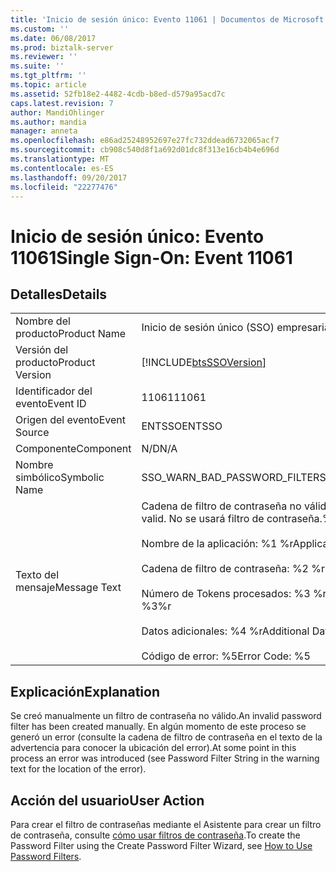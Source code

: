 ```yaml
---
title: 'Inicio de sesión único: Evento 11061 | Documentos de Microsoft'
ms.custom: ''
ms.date: 06/08/2017
ms.prod: biztalk-server
ms.reviewer: ''
ms.suite: ''
ms.tgt_pltfrm: ''
ms.topic: article
ms.assetid: 52fb18e2-4482-4cdb-b8ed-d579a95acd7c
caps.latest.revision: 7
author: MandiOhlinger
ms.author: mandia
manager: anneta
ms.openlocfilehash: e86ad25248952697e27fc732ddead6732065acf7
ms.sourcegitcommit: cb908c540d8f1a692d01dc8f313e16cb4b4e696d
ms.translationtype: MT
ms.contentlocale: es-ES
ms.lasthandoff: 09/20/2017
ms.locfileid: "22277476"
---
```

# <a name="single-sign-on-event-11061"></a><span data-ttu-id="ffc83-102">Inicio de sesión único: Evento 11061</span><span class="sxs-lookup"><span data-stu-id="ffc83-102">Single Sign-On: Event 11061</span></span>
## <a name="details"></a><span data-ttu-id="ffc83-103">Detalles</span><span class="sxs-lookup"><span data-stu-id="ffc83-103">Details</span></span>  
  
|||  
|-|-|  
|<span data-ttu-id="ffc83-104">Nombre del producto</span><span class="sxs-lookup"><span data-stu-id="ffc83-104">Product Name</span></span>|<span data-ttu-id="ffc83-105">Inicio de sesión único (SSO) empresarial</span><span class="sxs-lookup"><span data-stu-id="ffc83-105">Enterprise Single Sign-On</span></span>|  
|<span data-ttu-id="ffc83-106">Versión del producto</span><span class="sxs-lookup"><span data-stu-id="ffc83-106">Product Version</span></span>|[!INCLUDE[btsSSOVersion](../includes/btsssoversion-md.md)]|  
|<span data-ttu-id="ffc83-107">Identificador del evento</span><span class="sxs-lookup"><span data-stu-id="ffc83-107">Event ID</span></span>|<span data-ttu-id="ffc83-108">11061</span><span class="sxs-lookup"><span data-stu-id="ffc83-108">11061</span></span>|  
|<span data-ttu-id="ffc83-109">Origen del evento</span><span class="sxs-lookup"><span data-stu-id="ffc83-109">Event Source</span></span>|<span data-ttu-id="ffc83-110">ENTSSO</span><span class="sxs-lookup"><span data-stu-id="ffc83-110">ENTSSO</span></span>|  
|<span data-ttu-id="ffc83-111">Componente</span><span class="sxs-lookup"><span data-stu-id="ffc83-111">Component</span></span>|<span data-ttu-id="ffc83-112">N/D</span><span class="sxs-lookup"><span data-stu-id="ffc83-112">N/A</span></span>|  
|<span data-ttu-id="ffc83-113">Nombre simbólico</span><span class="sxs-lookup"><span data-stu-id="ffc83-113">Symbolic Name</span></span>|<span data-ttu-id="ffc83-114">SSO_WARN_BAD_PASSWORD_FILTER</span><span class="sxs-lookup"><span data-stu-id="ffc83-114">SSO_WARN_BAD_PASSWORD_FILTER</span></span>|  
|<span data-ttu-id="ffc83-115">Texto del mensaje</span><span class="sxs-lookup"><span data-stu-id="ffc83-115">Message Text</span></span>|<span data-ttu-id="ffc83-116">Cadena de filtro de contraseña no válida.</span><span class="sxs-lookup"><span data-stu-id="ffc83-116">The password filter string is not valid.</span></span> <span data-ttu-id="ffc83-117">No se usará filtro de contraseña.%r</span><span class="sxs-lookup"><span data-stu-id="ffc83-117">No password filter will be used.%r</span></span><br /><br /> <span data-ttu-id="ffc83-118">Nombre de la aplicación: %1 %r</span><span class="sxs-lookup"><span data-stu-id="ffc83-118">Application Name: %1%r</span></span><br /><br /> <span data-ttu-id="ffc83-119">Cadena de filtro de contraseña: %2 %r</span><span class="sxs-lookup"><span data-stu-id="ffc83-119">Password Filter String: %2%r</span></span><br /><br /> <span data-ttu-id="ffc83-120">Número de Tokens procesados: %3 %r</span><span class="sxs-lookup"><span data-stu-id="ffc83-120">Number Of Tokens Processed: %3%r</span></span><br /><br /> <span data-ttu-id="ffc83-121">Datos adicionales: %4 %r</span><span class="sxs-lookup"><span data-stu-id="ffc83-121">Additional Data: %4%r</span></span><br /><br /> <span data-ttu-id="ffc83-122">Código de error: %5</span><span class="sxs-lookup"><span data-stu-id="ffc83-122">Error Code: %5</span></span>|  
  
## <a name="explanation"></a><span data-ttu-id="ffc83-123">Explicación</span><span class="sxs-lookup"><span data-stu-id="ffc83-123">Explanation</span></span>  
 <span data-ttu-id="ffc83-124">Se creó manualmente un filtro de contraseña no válido.</span><span class="sxs-lookup"><span data-stu-id="ffc83-124">An invalid password filter has been created manually.</span></span> <span data-ttu-id="ffc83-125">En algún momento de este proceso se generó un error (consulte la cadena de filtro de contraseña en el texto de la advertencia para conocer la ubicación del error).</span><span class="sxs-lookup"><span data-stu-id="ffc83-125">At some point in this process an error was introduced (see Password Filter String in the warning text for the location of the error).</span></span>  
  
## <a name="user-action"></a><span data-ttu-id="ffc83-126">Acción del usuario</span><span class="sxs-lookup"><span data-stu-id="ffc83-126">User Action</span></span>  
 <span data-ttu-id="ffc83-127">Para crear el filtro de contraseñas mediante el Asistente para crear un filtro de contraseña, consulte [cómo usar filtros de contraseña](../core/how-to-use-password-filters.md).</span><span class="sxs-lookup"><span data-stu-id="ffc83-127">To create the Password Filter using the Create Password Filter Wizard, see [How to Use Password Filters](../core/how-to-use-password-filters.md).</span></span>
